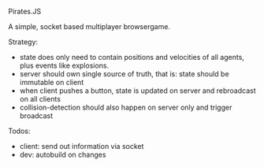 Pirates.JS

A simple, socket based multiplayer browsergame. 

Strategy: 
 - state does only need to contain positions and velocities of all agents, plus events like explosions. 
 - server should own single source of truth, that is: state should be immutable on client
 - when client pushes a button, state is updated on server and rebroadcast on all clients
 - collision-detection should also happen on server only and trigger broadcast


Todos:
 - client: send out information via socket
 - dev: autobuild on changes



